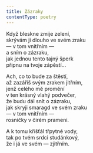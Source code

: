 ```yaml
---
title: Zázraky
contentType: poetry
---
```


Když bleskne zmije zelení,  
skrývám ji dlouho ve svém zraku  
— v tom vnitřním —  
a sním o zázraku,  
jak jednou tento tajný šperk  
připnu na tvoje zápěstí…

Ach, co to bude za štěstí,  
až zazáříš svým zrakem jitřním,  
jenž celého mě promění  
v ten krásný vlahý podvečer,  
že budu dál snít o zázraku,  
jak skryji smaragd ve svém zraku  
— v tom vnitřním —  
rosničky v čirém prameni.

A k tomu křišťál třpytné vody,  
tak po tvém srdci studánkový,  
že i já ve svém — zjitřním.
